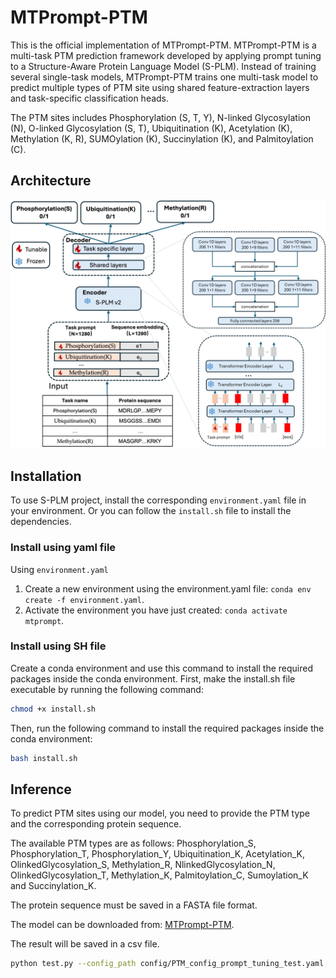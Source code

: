 # MTPrompt-PTM

This is the official implementation of MTPrompt-PTM. MTPrompt-PTM is a multi-task PTM prediction framework developed by applying prompt tuning to a Structure-Aware Protein Language Model (S-PLM). Instead of training several single-task models, MTPrompt-PTM trains one multi-task model to predict multiple types of PTM site using shared feature-extraction layers and task-specific classification heads. 

The PTM sites includes Phosphorylation (S, T, Y), N-linked Glycosylation (N), O-linked Glycosylation (S, T), Ubiquitination (K), Acetylation (K), Methylation (K, R), SUMOylation (K), Succinylation (K), and Palmitoylation (C).

<h2>Architecture</h2>
<img width="800" alt="image" src="https://github.com/hanye311/MTPrompt-PTM/blob/main/Architecture.jpg" />

<h2>Installation</h2>

To use S-PLM project, install the corresponding <code>environment.yaml</code> file in your environment. Or you can follow the <code>install.sh</code> file to install the dependencies.

<h3>Install using yaml file</h3>

Using <code>environment.yaml</code>

1. Create a new environment using the environment.yaml file: <code>conda env create -f environment.yaml</code>.
2. Activate the environment you have just created: <code>conda activate mtprompt</code>.

<h3>Install using SH file</h3>

Create a conda environment and use this command to install the required packages inside the conda environment. First, make the install.sh file executable by running the following command:

```bash
chmod +x install.sh
```
Then, run the following command to install the required packages inside the conda environment:

```bash
bash install.sh
```

<h2>Inference</h2>

To predict PTM sites using our model, you need to provide the PTM type and the corresponding protein sequence.

The available PTM types are as follows: 
Phosphorylation_S, Phosphorylation_T, Phosphorylation_Y, Ubiquitination_K, Acetylation_K, OlinkedGlycosylation_S, Methylation_R, NlinkedGlycosylation_N, OlinkedGlycosylation_T, Methylation_K, Palmitoylation_C, Sumoylation_K and Succinylation_K.

The protein sequence must be saved in a FASTA file format.

The model can be downloaded from: [MTPrompt-PTM](https://mailmissouri-my.sharepoint.com/:u:/g/personal/yhhdb_umsystem_edu/EeDvZmGms2dJkOW_ob_0MOcBXvFhm5evkAYgz3shfNAheA?e=vtMAJg).



The result will be saved in a csv file.

```bash
python test.py --config_path config/PTM_config_prompt_tuning_test.yaml --model_path best_model_13ptm_final.pth --data_path data/Phosphorylation_S_sequence.fasta --PTM_type Phosphorylation_S --save_path data
```
